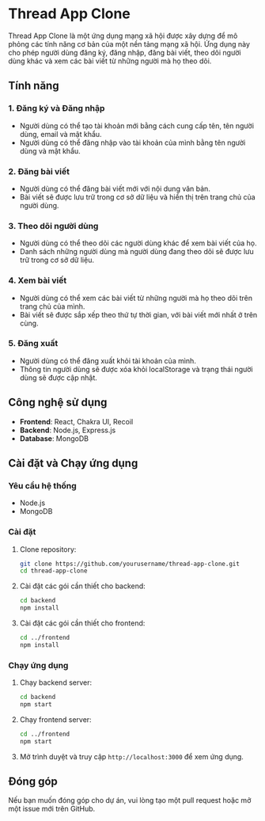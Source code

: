 # Thread App Clone

Thread App Clone là một ứng dụng mạng xã hội được xây dựng để mô phỏng các tính năng cơ bản của một nền tảng mạng xã hội. Ứng dụng này cho phép người dùng đăng ký, đăng nhập, đăng bài viết, theo dõi người dùng khác và xem các bài viết từ những người mà họ theo dõi.

## Tính năng

### 1. Đăng ký và Đăng nhập
- Người dùng có thể tạo tài khoản mới bằng cách cung cấp tên, tên người dùng, email và mật khẩu.
- Người dùng có thể đăng nhập vào tài khoản của mình bằng tên người dùng và mật khẩu.

### 2. Đăng bài viết
- Người dùng có thể đăng bài viết mới với nội dung văn bản.
- Bài viết sẽ được lưu trữ trong cơ sở dữ liệu và hiển thị trên trang chủ của người dùng.

### 3. Theo dõi người dùng
- Người dùng có thể theo dõi các người dùng khác để xem bài viết của họ.
- Danh sách những người dùng mà người dùng đang theo dõi sẽ được lưu trữ trong cơ sở dữ liệu.

### 4. Xem bài viết
- Người dùng có thể xem các bài viết từ những người mà họ theo dõi trên trang chủ của mình.
- Bài viết sẽ được sắp xếp theo thứ tự thời gian, với bài viết mới nhất ở trên cùng.

### 5. Đăng xuất
- Người dùng có thể đăng xuất khỏi tài khoản của mình.
- Thông tin người dùng sẽ được xóa khỏi localStorage và trạng thái người dùng sẽ được cập nhật.

## Công nghệ sử dụng

- **Frontend**: React, Chakra UI, Recoil
- **Backend**: Node.js, Express.js
- **Database**: MongoDB

## Cài đặt và Chạy ứng dụng

### Yêu cầu hệ thống
- Node.js
- MongoDB

### Cài đặt

1. Clone repository:
    ```bash
    git clone https://github.com/yourusername/thread-app-clone.git
    cd thread-app-clone
    ```

2. Cài đặt các gói cần thiết cho backend:
    ```bash
    cd backend
    npm install
    ```

3. Cài đặt các gói cần thiết cho frontend:
    ```bash
    cd ../frontend
    npm install
    ```

### Chạy ứng dụng

1. Chạy backend server:
    ```bash
    cd backend
    npm start
    ```

2. Chạy frontend server:
    ```bash
    cd ../frontend
    npm start
    ```

3. Mở trình duyệt và truy cập `http://localhost:3000` để xem ứng dụng.

## Đóng góp

Nếu bạn muốn đóng góp cho dự án, vui lòng tạo một pull request hoặc mở một issue mới trên GitHub.

